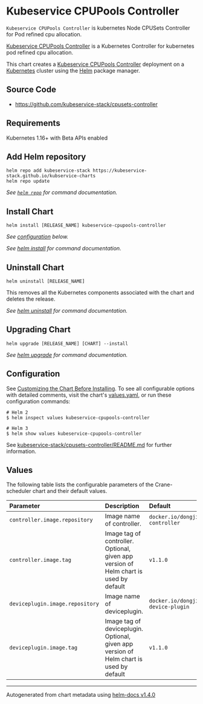 # Kubeservice CPUPools Controller

`Kubeservice CPUPools Controller` is kubernetes Node CPUSets Controller for Pod refined cpu allocation.

[Kubeservice CPUPools Controller](https://github.com/kubeservice-stack/cpusets-controller) is a Kubernetes Controller  for kubernetes pod refined cpu allocation.

This chart creates a [Kubeservice CPUPools Controller](https://github.com/kubeservice-stack/cpusets-controller) deployment on a [Kubernetes](http://kubernetes.io) cluster using the [Helm](https://helm.sh) package manager.

## Source Code

* <https://github.com/kubeservice-stack/cpusets-controller>

## Requirements

Kubernetes 1.16+ with Beta APIs enabled

## Add Helm repository

```console
helm repo add kubeservice-stack https://kubeservice-stack.github.io/kubservice-charts
helm repo update
```

_See [`helm repo`](https://helm.sh/docs/helm/helm_repo/) for command documentation._

## Install Chart

```console
helm install [RELEASE_NAME] kubeservice-cpupools-controller
```

_See [configuration](#configuration) below._

_See [helm install](https://helm.sh/docs/helm/helm_install/) for command documentation._

## Uninstall Chart

```console
helm uninstall [RELEASE_NAME]
```

This removes all the Kubernetes components associated with the chart and deletes the release.

_See [helm uninstall](https://helm.sh/docs/helm/helm_uninstall/) for command documentation._

## Upgrading Chart

```console
helm upgrade [RELEASE_NAME] [CHART] --install
```

_See [helm upgrade](https://helm.sh/docs/helm/helm_upgrade/) for command documentation._

## Configuration

See [Customizing the Chart Before Installing](https://helm.sh/docs/intro/using_helm/#customizing-the-chart-before-installing). To see all configurable options with detailed comments, visit the chart's [values.yaml](./values.yaml), or run these configuration commands:

```console
# Helm 2
$ helm inspect values kubeservice-cpupools-controller

# Helm 3
$ helm show values kubeservice-cpupools-controller
```

See [kubeservice-stack/cpusets-controller/README.md](https://github.com/kubeservice-stack/cpusets-controller) for further information.

## Values

The following table lists the configurable parameters of the Crane-scheduler chart and their default values.

| Parameter                                                  | Description                               | Default                                         |
|:-----------------------------------------------------------|:------------------------------------------|:------------------------------------------------|
| `controller.image.repository`                               | Image name of controller.                  | `docker.io/dongjiang1989/cpusets-controller` |
| `controller.image.tag`                                      | Image tag of controller. Optional, given app version of Helm chart is used by default | `v1.1.0` |
| `deviceplugin.image.repository`                              | Image name of deviceplugin.  | `docker.io/dongjiang1989/cpusets-device-plugin` |
| `deviceplugin.image.tag`                                     | Image tag of deviceplugin. Optional, given app version of Helm chart is used by default | `v1.1.0` |


----------------------------------------------
Autogenerated from chart metadata using [helm-docs v1.4.0](https://github.com/norwoodj/helm-docs/releases/v1.4.0)
